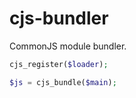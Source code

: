 # cjs-bundler

CommonJS module bundler.

```php
cjs_register($loader);

$js = cjs_bundle($main);
```

